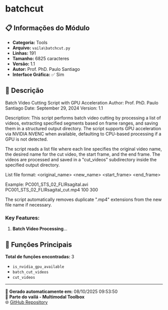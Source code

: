 # batchcut

## 📋 Informações do Módulo

- **Categoria:** Tools
- **Arquivo:** `vaila\batchcut.py`
- **Linhas:** 191
- **Tamanho:** 6825 caracteres
- **Versão:** 1.1
- **Autor:** Prof. PhD. Paulo Santiago
- **Interface Gráfica:** ✅ Sim

## 📖 Descrição


Batch Video Cutting Script with GPU Acceleration
Author: Prof. PhD. Paulo Santiago
Date: September 29, 2024
Version: 1.1

Description:
This script performs batch video cutting by processing a list of videos, extracting specified segments
based on frame ranges, and saving them in a structured output directory. The script supports GPU
acceleration via NVIDIA NVENC when available, defaulting to CPU-based processing if a GPU is not detected.

The script reads a list file where each line specifies the original video name, the desired name
for the cut video, the start frame, and the end frame. The videos are processed and saved in a "cut_videos"
subdirectory inside the specified output directory.

List file format:
<original_name> <new_name> <start_frame> <end_frame>

Example:
PC001_STS_02_FLIRsagital.avi PC001_STS_02_FLIRsagital_cut.mp4 100 300

The script automatically removes duplicate ".mp4" extensions from the new file name if necessary.

### Key Features:
1. **Batch Video Processing**...

## 🔧 Funções Principais

**Total de funções encontradas:** 3

- `is_nvidia_gpu_available`
- `batch_cut_videos`
- `cut_videos`




---

📅 **Gerado automaticamente em:** 08/10/2025 09:53:50  
🔗 **Parte do vailá - Multimodal Toolbox**  
🌐 [GitHub Repository](https://github.com/vaila-multimodaltoolbox/vaila)
